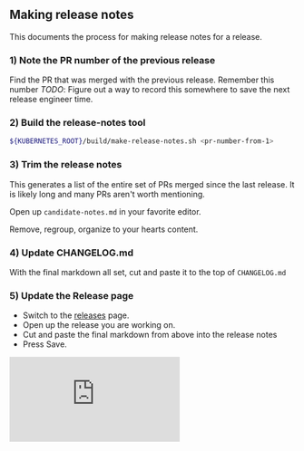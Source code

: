 ## Making release notes
This documents the process for making release notes for a release.

### 1) Note the PR number of the previous release
Find the PR that was merged with the previous release.  Remember this number
_TODO_: Figure out a way to record this somewhere to save the next release engineer time.

### 2) Build the release-notes tool
```bash
${KUBERNETES_ROOT}/build/make-release-notes.sh <pr-number-from-1>
```

### 3) Trim the release notes
This generates a list of the entire set of PRs merged since the last release.  It is likely long
and many PRs aren't worth mentioning.

Open up ```candidate-notes.md``` in your favorite editor.

Remove, regroup, organize to your hearts content.


### 4) Update CHANGELOG.md
With the final markdown all set, cut and paste it to the top of ```CHANGELOG.md```

### 5) Update the Release page
   * Switch to the [releases](https://github.com/GoogleCloudPlatform/kubernetes/releases) page.
   * Open up the release you are working on.
   * Cut and paste the final markdown from above into the release notes
   * Press Save.



[![Analytics](https://kubernetes-site.appspot.com/UA-36037335-10/GitHub/docs/devel/making-release-notes.md?pixel)]()
